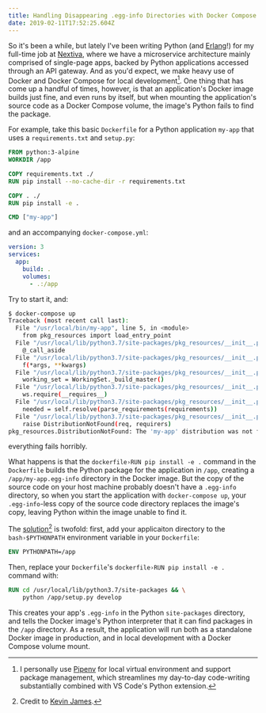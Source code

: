 ```yaml
---
title: Handling Disappearing .egg-info Directories with Docker Compose and Python
date: 2019-02-11T17:52:25.604Z
---
```


So it's been a while, but lately I've been writing Python (and [Erlang][]!) for
my full-time job at [Nextiva][], where we have a microservice architecture
mainly comprised of single-page apps, backed by Python applications accessed
through an API gateway. And as you'd expect, we make heavy use of Docker and
Docker Compose for local development[^pipenv]. One thing that has come up a
handful of times, however, is that an application's Docker image builds just
fine, and even runs by itself, but when mounting the application's source code
as a Docker Compose volume, the image's Python fails to find the package.

For example, take this basic `Dockerfile` for a Python application `my-app` that
uses a `requirements.txt` and `setup.py`:

```dockerfile
FROM python:3-alpine
WORKDIR /app

COPY requirements.txt ./
RUN pip install --no-cache-dir -r requirements.txt

COPY . ./
RUN pip install -e .

CMD ["my-app"]
```

and an accompanying `docker-compose.yml`:

<!-- prettier-ignore -->
```yaml
version: 3
services:
  app:
    build: .
    volumes:
      - .:/app
```

Try to start it, and:

<!-- prettier-ignore -->
```bash
$ docker-compose up
Traceback (most recent call last):
  File "/usr/local/bin/my-app", line 5, in <module>
    from pkg_resources import load_entry_point
  File "/usr/local/lib/python3.7/site-packages/pkg_resources/__init__.py", line 2927, in <module>
    @_call_aside
  File "/usr/local/lib/python3.7/site-packages/pkg_resources/__init__.py", line 2913, in _call_aside
    f(*args, **kwargs)
  File "/usr/local/lib/python3.7/site-packages/pkg_resources/__init__.py", line 2940, in _initialize_master_working_set
    working_set = WorkingSet._build_master()
  File "/usr/local/lib/python3.7/site-packages/pkg_resources/__init__.py", line 635, in _build_master
    ws.require(__requires__)
  File "/usr/local/lib/python3.7/site-packages/pkg_resources/__init__.py", line 943, in require
    needed = self.resolve(parse_requirements(requirements))
  File "/usr/local/lib/python3.7/site-packages/pkg_resources/__init__.py", line 829, in resolve
    raise DistributionNotFound(req, requirers)
pkg_resources.DistributionNotFound: The 'my-app' distribution was not found and is required by the application
```

everything fails horribly.

What happens is that the `dockerfile›RUN pip install -e .` command in the
`Dockerfile` builds the Python package for the application in `/app`,
creating a `/app/my-app.egg-info` directory in the Docker image. But the copy
of the source code on your host machine probably doesn't have a `.egg-info`
directory, so when you start the application with `docker-compose up`, your
`.egg-info`-less copy of the source code directory replaces the image's copy,
leaving Python within the image unable to find it.

The [solution][][^kj] is twofold: first, add your applicaiton directory to the
`bash›$PYTHONPATH` environment variable in your `Dockerfile`:

```dockerfile
ENV PYTHONPATH=/app
```

Then, replace your `Dockerfile`'s `dockerfile›RUN pip install -e .` command
with:

```dockerfile
RUN cd /usr/local/lib/python3.7/site-packages && \
    python /app/setup.py develop
```

This creates your app's `.egg-info` in the Python `site-packages` directory,
and tells the Docker image's Python interpreter that it can find packages in
the `/app` directory. As a result, the application will run both as a standalone
Docker image in production, and in local development with a Docker Compose
volume mount.

[^pipenv]:

    I personally use [Pipenv][] for local virtual environment and support
    package management, which streamlines my day-to-day code-writing
    substantially combined with VS Code's Python extension.

[^kj]: Credit to [Kevin James][].

[erlang]: https://www.erlang.org/
[nextiva]: https://www.nextiva.com/
[pipenv]: https://pipenv.readthedocs.io/
[solution]: https://thekev.in/blog/2016-11-18-python-in-docker/index.html
[kevin james]: https://github.com/TheKevJames
